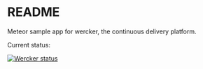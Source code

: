 # README

Meteor sample app for wercker, the continuous delivery platform.

Current status:

[![Wercker status](https://app.wercker.com/status/e3922bee45ba7e3b08dba4997c00a0c9/m)](https://app.wercker.com/project/bykey/e3922bee45ba7e3b08dba4997c00a0c9)
